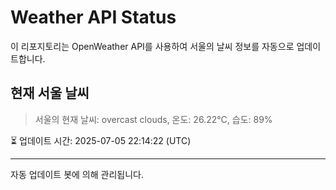
# Weather API Status

이 리포지토리는 OpenWeather API를 사용하여 서울의 날씨 정보를 자동으로 업데이트합니다.

## 현재 서울 날씨
> 서울의 현재 날씨: overcast clouds, 온도: 26.22°C, 습도: 89%

⏳ 업데이트 시간: 2025-07-05 22:14:22 (UTC)

---
자동 업데이트 봇에 의해 관리됩니다.
